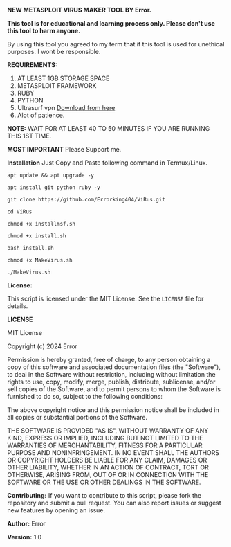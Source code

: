 **NEW METASPLOIT VIRUS MAKER TOOL BY Error.**

**This tool is for educational and learning process only. Please don't use this tool to harm anyone.**

By using this tool you agreed to my term that if this tool is used for unethical purposes. I wont be responsible.

**REQUIREMENTS:**
1. AT LEAST 1GB STORAGE SPACE
2. METASPLOIT FRAMEWORK
3. RUBY
4. PYTHON
5. Ultrasurf vpn [Download from here](https://play.google.com/store/apps/details?id=us.ultrasurf.mobile.ultrasurf)
6. Alot of patience. 

**NOTE:**
WAIT FOR AT LEAST 40 TO 50 MINUTES IF YOU ARE RUNNING THIS 1ST TIME.

**MOST IMPORTANT**
Please Support me. 


**Installation**
Just Copy and Paste following command in Termux/Linux.
```
apt update && apt upgrade -y

apt install git python ruby -y

git clone https://github.com/Errorking404/ViRus.git

cd ViRus

chmod +x installmsf.sh

chmod +x install.sh

bash install.sh

chmod +x MakeVirus.sh

./MakeVirus.sh

```

**License:**

This script is licensed under the MIT License. See the `LICENSE` file for details.

**LICENSE**

MIT License

Copyright (c) 2024 Error

Permission is hereby granted, free of charge, to any person obtaining a copy
of this software and associated documentation files (the "Software"), to deal
in the Software without restriction, including without limitation the rights
to use, copy, modify, merge, publish, distribute, sublicense, and/or sell
copies of the Software, and to permit persons to whom the Software is
furnished to do so, subject to the following conditions:

The above copyright notice and this permission notice shall be included in all
copies or substantial portions of the Software.

THE SOFTWARE IS PROVIDED "AS IS", WITHOUT WARRANTY OF ANY KIND, EXPRESS OR
IMPLIED, INCLUDING BUT NOT LIMITED TO THE WARRANTIES OF MERCHANTABILITY,
FITNESS FOR A PARTICULAR PURPOSE AND NONINFRINGEMENT. IN NO EVENT SHALL THE
AUTHORS OR COPYRIGHT HOLDERS BE LIABLE FOR ANY CLAIM, DAMAGES OR OTHER
LIABILITY, WHETHER IN AN ACTION OF CONTRACT, TORT OR OTHERWISE, ARISING FROM,
OUT OF OR IN CONNECTION WITH THE SOFTWARE OR THE USE OR OTHER DEALINGS IN THE
SOFTWARE.

**Contributing:**
If you want to contribute to this script, please fork the repository and submit a pull request. You can also report issues or suggest new features by opening an issue.

**Author:**
Error

**Version:**
1.0

